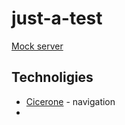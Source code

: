 # just-a-test

[Mock server](https://justtest11.docs.apiary.io/#)

## Technoligies

 - [Cicerone](https://github.com/terrakok/Cicerone) - navigation
 - 

<!--stackedit_data:
eyJoaXN0b3J5IjpbMTU3OTQzOTY4MF19
-->